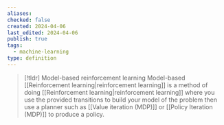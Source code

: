 ```yaml
---
aliases: 
checked: false
created: 2024-04-06
last_edited: 2024-04-06
publish: true
tags:
  - machine-learning
type: definition
---
```

>[!tldr] Model-based reinforcement learning
>Model-based [[Reinforcement learning|reinforcement learning]] is a method of doing [[Reinforcement learning|reinforcement learning]] where you use the provided transitions to build your model of the problem then use a planner such as [[Value iteration (MDP)]] or [[Policy Iteration (MDP)]] to produce a policy.

